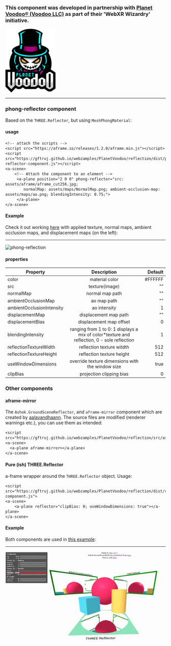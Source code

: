 ### This component was developed in partnership with [Planet Voodoo® (Voodoo LLC)](https://planetvoodoo.org/) as part of their 'WebXR Wizardry' initiative.
<a href="https://planetvoodoo.org/"> <img src="../media/planet-voodoo.png" height="200" /></a>
<hr>



### phong-reflector component

Based on the `THREE.Reflector`, but using `MeshPhongMaterial`:



#### usage

    <!-- attach the scripts -->
    <script src="https://aframe.io/releases/1.2.0/aframe.min.js"></script>
    <script src="https://gftruj.github.io/webzamples/PlanetVoodoo/reflection/dist/phong-reflector-component.js"></script>
    <a-scene>
        <!-- Attach the component to an element -->
         <a-plane position="2 0 0" phong-reflector="src: assets/aframe/aframe_cut256.jpg;
            normalMap: assets/maps/NormalMap.png; ambient-occlusion-map: assets/maps/ao.png; blendingIntensity: 0.75;">
         </a-plane>
    </a-scene>


#### Example
Check it out working [here](https://gftruj.github.io/webzamples/PlanetVoodoo/reflection/phong_reflector.html) with applied texture, normal maps, ambient occlusion maps, and displacement maps (on the left):
<hr>

![phong-reflection](./../media/phong-reflection.gif "phong-reflection")

#### properties

| Property                  | Description               | Default |
| -------------             |:-------------:            | -----:  |
| color                     | material color            | #FFFFFF |
| src                       | texture(image)            |   ""    |
| normalMap                 | normal map path           |   ""    |
| ambientOcclusionMap       | ao map path               |   ""    |
| ambientOcclusionIntensity | ao intensity              |   1     |
| displacementMap           | displacement map path     |   ""    |
| displacementBias          | displacement map offset   |   0     |
| blendingIntensity         | ranging from 1 to 0: 1 displays a mix of color*texture and reflection, 0 - sole reflection                  |   1     |
| reflectionTextureWidth    | reflection texture witdth |   512   |
| reflectionTextureHeight   | reflection texture height |   512   |
| useWindowDimensions       | override texture dimensions with the window size                  |   true  |
| clipBias                  | projection clipping bias  |   0 |

### Other components
#### aframe-mirror
The `Ashok.GroundSceneReflector`, and `aframe-mirror` component which are created by [aalavandhaann](https://github.com/aalavandhaann/three_reflector).
The source files are modified (renderer warnings etc.), you can use them as intended:

    <script src="https://gftruj.github.io/webzamples/PlanetVoodoo/reflection/src/ashok_reflector.js">
    <a-scene>
      <a-plane aframe-mirror></a-plane>
    </a-scene>

#### Pure (ish) THREE.Reflector

a-frame wrapper around the `THREE.Reflector` object.
Usage:

    <script src="https://gftruj.github.io/webzamples/PlanetVoodoo/reflection/dist/reflector-component.js">
    <a-scene>
        <a-plane reflector="clipBias: 0; useWindowDimensions: true"></a-plane>
    </a-scene>
    
#### Example

Both components are used in [this example](https://gftruj.github.io/webzamples/PlanetVoodoo/reflection/reflector_and_ashok.html):
<hr>

![Reflections](./../media/mirrors.gif "mirrors")
